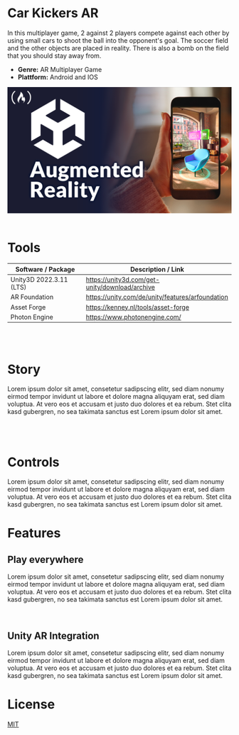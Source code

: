 # Car Kickers AR
In this multiplayer game, 2 against 2 players compete against each other
by using small cars to shoot the ball into the opponent's goal.
The soccer field and the other objects are placed in reality. 
There is also a bomb on the field that you should stay away from.
<br>
* **Genre:** AR Multiplayer Game
* **Plattform:** Android and IOS


<img src="screenshots/demo.png" width="700"/>

<br>
<br>

# Tools

| Software / Package                | Description / Link                                                                                  |
| --------------------------        | ------------------------------------------------------------------------------------- |
| Unity3D 2022.3.11 (LTS)           | https://unity3d.com/get-unity/download/archive                                        |
| AR Foundation    | https://unity.com/de/unity/features/arfoundation                                       |
| Asset Forge                   | https://kenney.nl/tools/asset-forge                                                     |
| Photon Engine    | https://www.photonengine.com/                                       |



<br>
<br>

# Story
Lorem ipsum dolor sit amet, consetetur sadipscing elitr, sed diam nonumy eirmod tempor invidunt ut labore et dolore magna aliquyam erat, sed diam voluptua. At vero eos et accusam et justo duo dolores et ea rebum. Stet clita kasd gubergren, no sea takimata sanctus est Lorem ipsum dolor sit amet.


<br>
<br>

# Controls
Lorem ipsum dolor sit amet, consetetur sadipscing elitr, sed diam nonumy eirmod tempor invidunt ut labore et dolore magna aliquyam erat, sed diam voluptua. At vero eos et accusam et justo duo dolores et ea rebum. Stet clita kasd gubergren, no sea takimata sanctus est Lorem ipsum dolor sit amet.

# Features

## Play everywhere
Lorem ipsum dolor sit amet, consetetur sadipscing elitr, sed diam nonumy eirmod tempor invidunt ut labore et dolore magna aliquyam erat, sed diam voluptua. At vero eos et accusam et justo duo dolores et ea rebum. Stet clita kasd gubergren, no sea takimata sanctus est Lorem ipsum dolor sit amet.

<br>

## Unity AR Integration
Lorem ipsum dolor sit amet, consetetur sadipscing elitr, sed diam nonumy eirmod tempor invidunt ut labore et dolore magna aliquyam erat, sed diam voluptua. At vero eos et accusam et justo duo dolores et ea rebum. Stet clita kasd gubergren, no sea takimata sanctus est Lorem ipsum dolor sit amet.


# License
[MIT](https://choosealicense.com/licenses/mit/)
